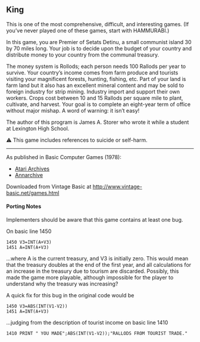 ## King

This is one of the most comprehensive, difficult, and interesting games. (If you’ve never played one of these games, start with HAMMURABI.)

In this game, you are Premier of Setats Detinu, a small communist island 30 by 70 miles long. Your job is to decide upon the budget of your country and distribute money to your country from the communal treasury.

The money system is Rollods; each person needs 100 Rallods per year to survive. Your country’s income comes from farm produce and tourists visiting your magnificent forests, hunting, fishing, etc. Part of your land is farm land but it also has an excellent mineral content and may be sold to foreign industry for strip mining. Industry import and support their own workers. Crops cost between 10 and 15 Rallods per square mile to plant, cultivate, and harvest. Your goal is to complete an eight-year term of office without major mishap. A word of warning: it isn’t easy!

The author of this program is James A. Storer who wrote it while a student at Lexington High School.

⚠️ This game includes references to suicide or self-harm.

---

As published in Basic Computer Games (1978):
- [Atari Archives](https://www.atariarchives.org/basicgames/showpage.php?page=96)
- [Annarchive](https://annarchive.com/files/Basic_Computer_Games_Microcomputer_Edition.pdf#page=111)

Downloaded from Vintage Basic at
http://www.vintage-basic.net/games.html

#### Porting Notes

Implementers should be aware that this game contains at least one bug.

On basic line 1450

    1450 V3=INT(A+V3)
    1451 A=INT(A+V3)

...where A is the current treasury, and V3 is initially zero.
This would mean that the treasury doubles at the end of the first year, and all calculations for an increase in the treasury due to tourism are discarded.
Possibly, this made the game more playable, although impossible for the player to understand why the treasury was increasing?

A quick fix for this bug in the original code would be

    1450 V3=ABS(INT(V1-V2))
    1451 A=INT(A+V3)

...judging from the description of tourist income on basic line 1410

    1410 PRINT " YOU MADE";ABS(INT(V1-V2));"RALLODS FROM TOURIST TRADE."


